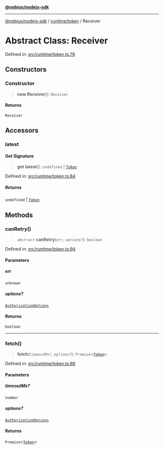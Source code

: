 [**@nebius/nodejs-sdk**](../../../README.md)

---

[@nebius/nodejs-sdk](../../../README.md) / [runtime/token](../README.md) / Receiver

# Abstract Class: Receiver

Defined in: [src/runtime/token.ts:76](https://github.com/nebius/nodejs-sdk/blob/2ec552fb564ad8fdbf78c4eb6e73ce9101501e8a/src/runtime/token.ts#L76)

## Constructors

### Constructor

> **new Receiver**(): `Receiver`

#### Returns

`Receiver`

## Accessors

### latest

#### Get Signature

> **get** **latest**(): `undefined` \| [`Token`](Token.md)

Defined in: [src/runtime/token.ts:84](https://github.com/nebius/nodejs-sdk/blob/2ec552fb564ad8fdbf78c4eb6e73ce9101501e8a/src/runtime/token.ts#L84)

##### Returns

`undefined` \| [`Token`](Token.md)

## Methods

### canRetry()

> `abstract` **canRetry**(`err`, `options?`): `boolean`

Defined in: [src/runtime/token.ts:94](https://github.com/nebius/nodejs-sdk/blob/2ec552fb564ad8fdbf78c4eb6e73ce9101501e8a/src/runtime/token.ts#L94)

#### Parameters

##### err

`unknown`

##### options?

[`AuthorizationOptions`](../../authorization/provider/interfaces/AuthorizationOptions.md)

#### Returns

`boolean`

---

### fetch()

> **fetch**(`timeoutMs?`, `options?`): `Promise`\<[`Token`](Token.md)\>

Defined in: [src/runtime/token.ts:88](https://github.com/nebius/nodejs-sdk/blob/2ec552fb564ad8fdbf78c4eb6e73ce9101501e8a/src/runtime/token.ts#L88)

#### Parameters

##### timeoutMs?

`number`

##### options?

[`AuthorizationOptions`](../../authorization/provider/interfaces/AuthorizationOptions.md)

#### Returns

`Promise`\<[`Token`](Token.md)\>
